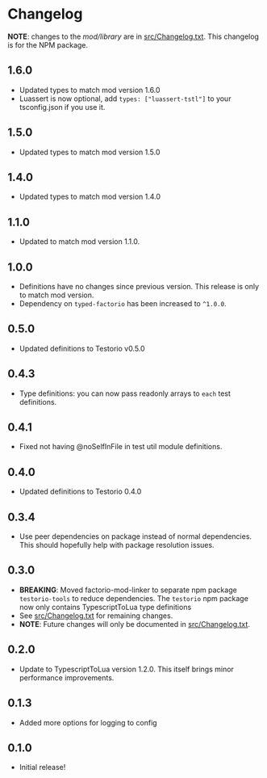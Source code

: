 # Changelog

**NOTE**: changes to the _mod/library_ are in [src/Changelog.txt](src/changelog.txt). This changelog is for the NPM package.

## 1.6.0

- Updated types to match mod version 1.6.0
- Luassert is now optional, add `types: ["luassert-tstl"]` to your tsconfig.json if you use it.

## 1.5.0

- Updated types to match mod version 1.5.0

## 1.4.0

- Updated types to match mod version 1.4.0

## 1.1.0

- Updated to match mod version 1.1.0.

## 1.0.0

- Definitions have no changes since previous version. This release is only to match mod version.
- Dependency on `typed-factorio` has been increased to `^1.0.0`.

## 0.5.0

- Updated definitions to Testorio v0.5.0

## 0.4.3

- Type definitions: you can now pass readonly arrays to `each` test definitions.

## 0.4.1

- Fixed not having @noSelfInFile in test util module definitions.

## 0.4.0

- Updated definitions to Testorio 0.4.0

## 0.3.4

- Use peer dependencies on package instead of normal dependencies. This should hopefully help with package resolution issues.

## 0.3.0

- **BREAKING**: Moved factorio-mod-linker to separate npm package `testorio-tools` to reduce dependencies. The `testorio` npm package now only contains TypescriptToLua type definitions
- See [src/Changelog.txt](src/changelog.txt) for remaining changes.
- **NOTE**: Future changes will only be documented in [src/Changelog.txt](src/changelog.txt).

## 0.2.0

- Update to TypescriptToLua version 1.2.0. This itself brings minor performance improvements.

## 0.1.3

- Added more options for logging to config

## 0.1.0

- Initial release!
